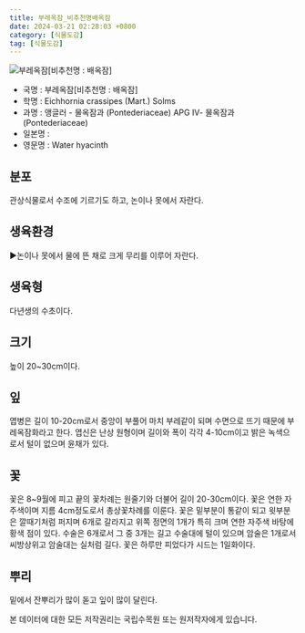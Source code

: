 ```yaml
---
title: 부레옥잠_비추천명배옥잠
date: 2024-03-21 02:28:03 +0800
category: [식물도감]
tag: [식물도감]
---
```




![부레옥잠[비추천명 : 배옥잠]](/fileUpload/plants/basic/Pontederiaceae/Eichhornia/19098/1_th2.JPG)
- 국명 : 부레옥잠[비추천명 : 배옥잠]
- 학명 : Eichhornia crassipes (Mart.) Solms
- 과명 : 앵글러 - 물옥잠과 (Pontederiaceae) APG Ⅳ- 물옥잠과 (Pontederiaceae)
- 일본명 : 
- 영문명 : Water hyacinth


## 분포
관상식물로서 수조에 기르기도 하고, 논이나 못에서 자란다.
## 생육환경
▶논이나 못에서 물에 뜬 채로 크게 무리를 이루어 자란다.
## 생육형
다년생의 수초이다.
## 크기
높이 20~30cm이다.
## 잎
엽병은 길이 10-20cm로서 중앙이 부풀어 마치 부레같이 되며 수면으로 뜨기 때문에 부레옥잠화라고 한다. 엽신은 난상 원형이며 길이와 폭이 각각 4-10cm이고 밝은 녹색으로서 털이 없으며 윤채가 있다.
## 꽃
꽃은 8~9월에 피고 끝의 꽃차례는 원줄기와 더불어 길이 20-30cm이다. 꽃은 연한 자주색이며 지름 4cm정도로서 총상꽃차례를 이룬다. 꽃은 밑부분이 통같이 되고 윗부분은 깔때기처럼 퍼지며 6개로 갈라지고 위쪽 정면의 1개가 특히 크며 연한 자주색 바탕에 황색 점이 있다. 수술은 6개로서 그 중 3개는 길고 수술대에 털이 있으며 암술은 1개로서 씨방상위고 암술대는 실처럼 길다. 꽃은 하루만 피었다가 시드는 1일화이다.
## 뿌리
밑에서 잔뿌리가 많이 돋고 잎이 많이 달린다.






본 데이터에 대한 모든 저작권리는 국립수목원 또는 원저작자에게 있습니다.
